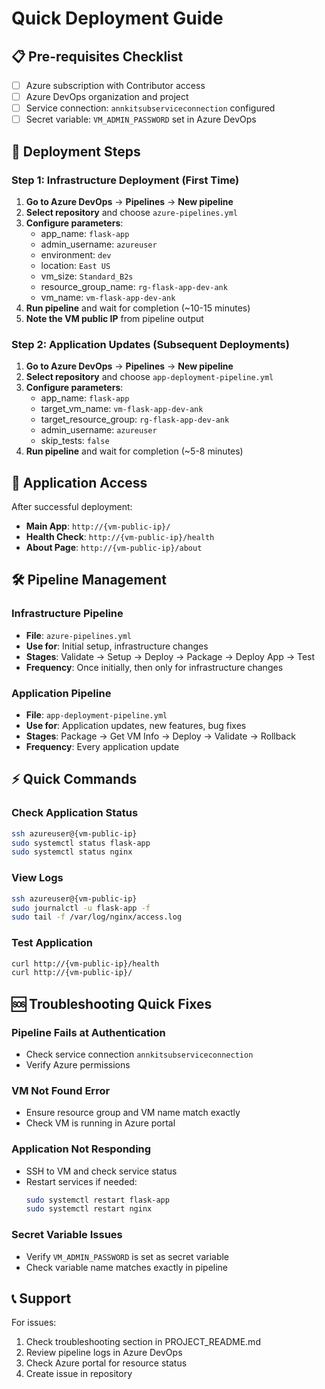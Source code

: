 # Quick Deployment Guide

## 📋 Pre-requisites Checklist

- [ ] Azure subscription with Contributor access
- [ ] Azure DevOps organization and project
- [ ] Service connection: `annkitsubserviceconnection` configured
- [ ] Secret variable: `VM_ADMIN_PASSWORD` set in Azure DevOps

## 🚀 Deployment Steps

### Step 1: Infrastructure Deployment (First Time)

1. **Go to Azure DevOps** → **Pipelines** → **New pipeline**
2. **Select repository** and choose `azure-pipelines.yml`
3. **Configure parameters**:
   - app_name: `flask-app`
   - admin_username: `azureuser`
   - environment: `dev`
   - location: `East US`
   - vm_size: `Standard_B2s`
   - resource_group_name: `rg-flask-app-dev-ank`
   - vm_name: `vm-flask-app-dev-ank`
4. **Run pipeline** and wait for completion (~10-15 minutes)
5. **Note the VM public IP** from pipeline output

### Step 2: Application Updates (Subsequent Deployments)

1. **Go to Azure DevOps** → **Pipelines** → **New pipeline**
2. **Select repository** and choose `app-deployment-pipeline.yml`
3. **Configure parameters**:
   - app_name: `flask-app`
   - target_vm_name: `vm-flask-app-dev-ank`
   - target_resource_group: `rg-flask-app-dev-ank`
   - admin_username: `azureuser`
   - skip_tests: `false`
4. **Run pipeline** and wait for completion (~5-8 minutes)

## 🔗 Application Access

After successful deployment:
- **Main App**: `http://{vm-public-ip}/`
- **Health Check**: `http://{vm-public-ip}/health`
- **About Page**: `http://{vm-public-ip}/about`

## 🛠️ Pipeline Management

### Infrastructure Pipeline
- **File**: `azure-pipelines.yml`
- **Use for**: Initial setup, infrastructure changes
- **Stages**: Validate → Setup → Deploy → Package → Deploy App → Test
- **Frequency**: Once initially, then only for infrastructure changes

### Application Pipeline
- **File**: `app-deployment-pipeline.yml`
- **Use for**: Application updates, new features, bug fixes
- **Stages**: Package → Get VM Info → Deploy → Validate → Rollback
- **Frequency**: Every application update

## ⚡ Quick Commands

### Check Application Status
```bash
ssh azureuser@{vm-public-ip}
sudo systemctl status flask-app
sudo systemctl status nginx
```

### View Logs
```bash
ssh azureuser@{vm-public-ip}
sudo journalctl -u flask-app -f
sudo tail -f /var/log/nginx/access.log
```

### Test Application
```bash
curl http://{vm-public-ip}/health
curl http://{vm-public-ip}/
```

## 🆘 Troubleshooting Quick Fixes

### Pipeline Fails at Authentication
- Check service connection `annkitsubserviceconnection`
- Verify Azure permissions

### VM Not Found Error
- Ensure resource group and VM name match exactly
- Check VM is running in Azure portal

### Application Not Responding
- SSH to VM and check service status
- Restart services if needed:
  ```bash
  sudo systemctl restart flask-app
  sudo systemctl restart nginx
  ```

### Secret Variable Issues
- Verify `VM_ADMIN_PASSWORD` is set as secret variable
- Check variable name matches exactly in pipeline

## 📞 Support

For issues:
1. Check troubleshooting section in PROJECT_README.md
2. Review pipeline logs in Azure DevOps
3. Check Azure portal for resource status
4. Create issue in repository